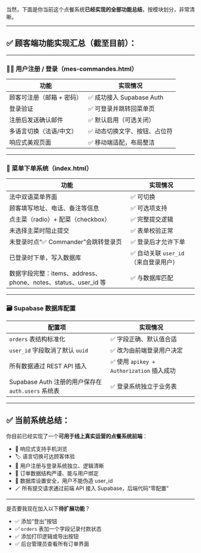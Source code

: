 当然，下面是你当前这个点餐系统**已经实现的全部功能总结**，按模块划分，非常清晰。

---

## ✅ 顾客端功能实现汇总（截至目前）：

---

### 🧍‍♂️ 用户注册 / 登录（mes-commandes.html）

| 功能 | 实现情况 |
|------|----------|
| 顾客可注册（邮箱 + 密码） | ✅ 成功接入 Supabase Auth |
| 登录验证 | ✅ 可登录并跳转回菜单页 |
| 注册后发送确认邮件 | ✅ 默认启用（可选关闭） |
| 多语言切换（法语/中文） | ✅ 动态切换文字、按钮、占位符 |
| 响应式美观页面 | ✅ 移动端适配，布局整洁 |

---

### 🍱 菜单下单系统（index.html）

| 功能 | 实现情况 |
|------|----------|
| 法中双语菜单界面 | ✅ 可切换 |
| 顾客填写地址、电话、备注等信息 | ✅ 可选项支持 |
| 点主菜（radio）+ 配菜（checkbox） | ✅ 完整提交逻辑 |
| 未选择主菜时阻止提交 | ✅ 表单校验正常 |
| 未登录时点“✅ Commander”会跳转登录页 | ✅ 登录后才允许下单 |
| 已登录时下单，写入数据库 | ✅ 自动关联 `user_id`（来自登录用户） |
| 数据字段完整：items、address、phone、notes、status、user_id 等 | ✅ 与数据库匹配 |

---

### 🗃️ Supabase 数据库配置

| 配置项 | 实现情况 |
|--------|----------|
| `orders` 表结构标准化 | ✅ 字段正确、默认值合适 |
| `user_id` 字段取消了默认 `uuid` | ✅ 改为由前端登录用户决定 |
| 所有数据通过 REST API 插入 | ✅ 使用 `apikey + Authorization` 插入成功 |
| Supabase Auth 注册的用户保存在 `auth.users` 系统表 | ✅ 登录系统独立于业务表 |

---

## ✅ 当前系统总结：

你目前已经实现了一个**可用于线上真实运营的点餐系统前端**：

- 📱 响应式支持手机浏览
- 🏷️ 语言切换可达顾客体验
- 🧾 用户注册与登录系统独立、逻辑清晰
- 🥡 订单数据结构严谨、能与用户绑定
- 🔐 数据库设置安全，用户不能伪造 user_id
- 🪄 所有提交请求通过前端 API 接入 Supabase，后端代码“零配置”

---

是否要我现在加入以下**待扩展功能**？

- ✅ 添加“登出”按钮
- ✅ `orders` 表加一个字段记录付款状态
- ✅ 添加打印逻辑或导出按钮
- ✅ 后台管理员查看所有订单界面

